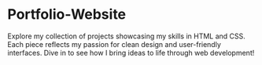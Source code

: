 # Portfolio-Website
Explore my collection of projects showcasing my skills in HTML and CSS. Each piece reflects my passion for clean design and user-friendly interfaces. Dive in to see how I bring ideas to life through web development!
